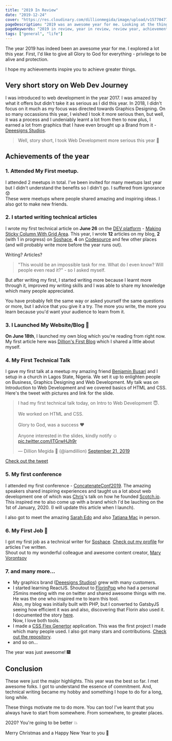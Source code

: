 ```yaml
---
title: "2019 In Review"
date: "2019-12-24"
cover: "https://res.cloudinary.com/dillionmegida/image/upload/v1577047793/images/blogs_cover/2018-in-review_tbroak.jpg"
pageDescription: "2019 was an awesome year for me. Looking at the things I was able to explore and achieve, I'm motived to more. 2020 is sure going to be better"
pageKeywords: "2019 in review, year in review, review year, achievements"
tags: ["general", "life"]
---
```


The year 2019 has indeed been an awesome year for me. I explored a lot this year. First, I'd like to give all Glory to God for everything - privilege to be alive and protection.

I hope my achievements inspire you to achieve greater things.

## Very short story on Web Dev Journey

I was introduced to web development in the year 2017. I was amazed by what it offers but didn't take it as serious as I did this year. In 2018, I didn't focus on it much as my focus was directed towards Graphics Designing. On so many occassions this year, I wished I took it more serious then, but well, it was a process and I undeniably learnt a lot from then to now plus, I earned a lot from graphics that I have even brought up a Brand from it - [Deeesigns Studios](https://twitter.com/deeesignsstudio).

> Well, story short, I took Web Development more serious this year 🤗

## Achievements of the year

### 1. Attended My First meetup.

I attended 2 meetups in total. I've been invited for many meetups last year but I didn't understand the benefits so I didn't go. I suffered from ignorance 😟<br/>
These were meetups where people shared amazing and inspiring ideas. I also got to make new friends.

### 2. I started writing technical articles

I wrote my first technical article on **June 26** on the [DEV platform](https://dev.to) - [Making Sticky Column With Grid Area](https://dev.to/dillionmegida/making-sticky-column-with-grid-area-5eph). This year, I wrote **12** articles on my blog, **2** (with 1 in progress) on [Soshace](https://blog.soshace.com/author/dillionmegida/), **4** on [Codesource](https://codesource.io/author/dillion/) and few other places (and will probably write more before the year runs out).

Writing? Articles?

> "This would be an impossible task for me. What do I even know? Will people even read it?" - so I asked myself.

But after writing my first, I started writing more because I learnt more through it, improved my writing skills and I was able to share my knowledge which many people appreciated.

You have probably felt the same way or asked yourself the same questions or more, but I advice that you give it a try. The more you write, the more you learn because you'd want your audience to learn from it.

### 3. I Launched My Website/Blog 🎊

**On June 18th**, I launched my own blog which you're reading from right now. My first article here was [Dillion's First Blog](/p/first-blog/) which I shared a little about myself.

### 4. My First Technical Talk

I gave my first talk at a meetup my amazing friend [Benjamin Busari](https://twitter.com/BheejayRichard) and I setup in a church in Lagos State, Nigeria. We set it up to enlighten people on Business, Graphics Designing and Web Development. My talk was on Introduction to Web Development and we covered basics of HTML and CSS. Here's the tweet with pictures and link for the slide.

<blockquote class="twitter-tweet"><p lang="en" dir="ltr">I had my first technical talk today, on Intro to Web Development 😇.<br><br>We worked on HTML and CSS.<br><br>Glory to God, was a success ❤️<br><br>Anyone interested in the slides, kindly notify ☺️ <a href="https://t.co/ITGrwHJh9r">pic.twitter.com/ITGrwHJh9r</a></p>&mdash; Dillion Megida 🚀 (@iamdillion) <a href="https://twitter.com/iamdillion/status/1175443418216042499?ref_src=twsrc%5Etfw">September 21, 2019</a></blockquote> <script async src="https://platform.twitter.com/widgets.js" charset="utf-8"></script>

[Check out the tweet](https://twitter.com/iamdillion/status/1175443418216042499?ref_src=twsrc%5Etfw)

### 5. My first conference

I attended my first conference - [ConcatenateConf2019](https://twitter.com/ConcatenateConf). The amazing speakers shared inspiring experiences and taught us a lot about web development one of which was [Chris](https://twitter.com/chrisoncode)'s talk on how he founded [Scotch.io](https://scotch.io). This inspired me to also come up with a brand which I'd be lauching on the 1st of January, 2020. (I will update this article when I launch).

I also got to meet the amazing [Sarah Edo](https://twitter.com/sarah_edo) and also [Tatiana Mac](https://twitter.com/TatianaTMac) in person.

### 6. My First Job 🎉

I got my first job as a technical writer for [Soshace](https://soshace.com). [Check out my profile](https://blog.soshace.com/author/dillionmegida/) for articles I've written.<br/>
Shout out to my wonderful colleague and awesome content creator, [Mary Vorontsov](https://twitter.com/MaryVorontsov)

### 7. and many more...

- My graphics brand ([Deeesigns Studios](https://twitter.com/deeesignsstudio)) grew with many customers.
- I started learning ReactJS. Shoutout to [FlorinPop](https://twitter.com/florinpop1705) who had a personal 25mins meeting with me on twitter and shared awesome things with me. He was the one who inspired me to learn this tool.<br/>
  Also, my blog was initially built with PHP, but I converted to GatsbyJS seeing how efficient it was and also, discovering that Florin also used it. I documented the story [here](/p/website-conversion/). <br/>Now, I love both tools.
- I made a [CSS Flex Genertor](https://cssflex-generator.netlify.com) application. This was the first project I made which many people used. I also got many stars and contributions. [Check out the repository](https://github.com/dillionmegida/cssflex-generator).
- and so on...

The year was just awesome! 🎆

## Conclusion

These were just the major highlights. This year was the best so far. I met awesome folks. I got to understand the essence of commitment. And, technical writing became my hobby and something I hope to do for a long, long while.

These things motivate me to do more. You can too! I've learnt that you always have to start from somewhere. From somewhere, to greater places.

2020? You're going to be better 💥

Merry Christmas and a Happy New Year to you 🎄
